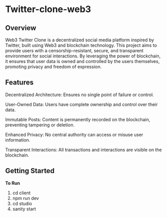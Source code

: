 # Twitter-clone-web3

## Overview
Web3 Twitter Clone is a decentralized social media platform inspired by Twitter, built using Web3 and blockchain technology. This project aims to provide users with a censorship-resistant, secure, and transparent environment for social interactions. By leveraging the power of blockchain, it ensures that user data is owned and controlled by the users themselves, promoting privacy and freedom of expression.

## Features
Decentralized Architecture: Ensures no single point of failure or control.

User-Owned Data: Users have complete ownership and control over their data.

Immutable Posts: Content is permanently recorded on the blockchain, preventing tampering or deletion.

Enhanced Privacy: No central authority can access or misuse user information.

Transparent Interactions: All transactions and interactions are visible on the blockchain.

## Getting Started

**To Run**

1. cd client
2. npm run dev
3. cd studio
4. sanity start
